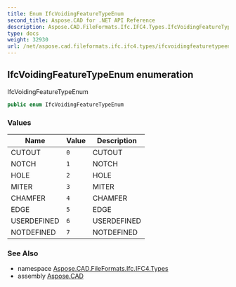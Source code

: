```yaml
---
title: Enum IfcVoidingFeatureTypeEnum
second_title: Aspose.CAD for .NET API Reference
description: Aspose.CAD.FileFormats.Ifc.IFC4.Types.IfcVoidingFeatureTypeEnum enum. IfcVoidingFeatureTypeEnum
type: docs
weight: 32930
url: /net/aspose.cad.fileformats.ifc.ifc4.types/ifcvoidingfeaturetypeenum/
---
```

## IfcVoidingFeatureTypeEnum enumeration

IfcVoidingFeatureTypeEnum

```csharp
public enum IfcVoidingFeatureTypeEnum
```

### Values

| Name | Value | Description |
| --- | --- | --- |
| CUTOUT | `0` | CUTOUT |
| NOTCH | `1` | NOTCH |
| HOLE | `2` | HOLE |
| MITER | `3` | MITER |
| CHAMFER | `4` | CHAMFER |
| EDGE | `5` | EDGE |
| USERDEFINED | `6` | USERDEFINED |
| NOTDEFINED | `7` | NOTDEFINED |

### See Also

* namespace [Aspose.CAD.FileFormats.Ifc.IFC4.Types](../../aspose.cad.fileformats.ifc.ifc4.types/)
* assembly [Aspose.CAD](../../)


